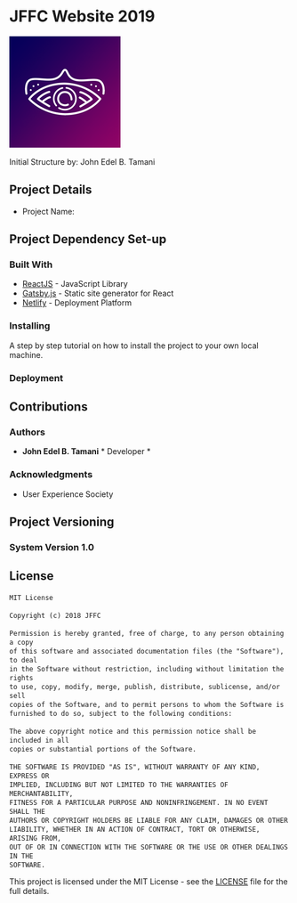 
# JFFC Website 2019 
![Image Not Available](project-asset/jffc-fb-logo.png)


Initial Structure by: John Edel B. Tamani 


## Project Details 
* Project Name:



## Project Dependency Set-up 
### Built With

* [ReactJS](https://reactjs.org/) - JavaScript Library 
* [Gatsby.js](https://www.gatsbyjs.org/) - Static site generator for React
* [Netlify](https://www.netlify.com/) - Deployment Platform 

### Installing

A step by step tutorial on how to install the project to your own local machine. 

### Deployment


## Contributions 

### Authors

* **John Edel B. Tamani** * Developer * 

### Acknowledgments

* User Experience Society 


## Project Versioning
### System Version 1.0 

## License

```
MIT License

Copyright (c) 2018 JFFC

Permission is hereby granted, free of charge, to any person obtaining a copy
of this software and associated documentation files (the "Software"), to deal
in the Software without restriction, including without limitation the rights
to use, copy, modify, merge, publish, distribute, sublicense, and/or sell
copies of the Software, and to permit persons to whom the Software is
furnished to do so, subject to the following conditions:

The above copyright notice and this permission notice shall be included in all
copies or substantial portions of the Software.

THE SOFTWARE IS PROVIDED "AS IS", WITHOUT WARRANTY OF ANY KIND, EXPRESS OR
IMPLIED, INCLUDING BUT NOT LIMITED TO THE WARRANTIES OF MERCHANTABILITY,
FITNESS FOR A PARTICULAR PURPOSE AND NONINFRINGEMENT. IN NO EVENT SHALL THE
AUTHORS OR COPYRIGHT HOLDERS BE LIABLE FOR ANY CLAIM, DAMAGES OR OTHER
LIABILITY, WHETHER IN AN ACTION OF CONTRACT, TORT OR OTHERWISE, ARISING FROM,
OUT OF OR IN CONNECTION WITH THE SOFTWARE OR THE USE OR OTHER DEALINGS IN THE
SOFTWARE.
```
This project is licensed under the MIT License - see the [LICENSE](LICENSE) file for the full details.

